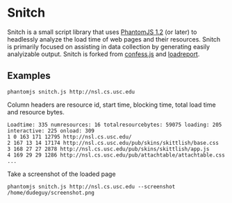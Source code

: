 # Snitch

Snitch is a small script library that uses [PhantomJS 1.2](http://www.phantomjs.org/) (or later) to headlessly analyze the load time of web pages and their resources. Snitch is primarily focused on assisting in data collection by generating easily analyizable output. Snitch is forked from [confess.js](https://github.com/jamesgpearce/confess) and [loadreport](https://github.com/wesleyhales/loadreport).



## Examples

```
phantomjs snitch.js http://nsl.cs.usc.edu
```

Column headers are resource id, start time, blocking time, total load time and resource bytes.
```
Loadtime: 335 numresources: 16 totalresourcebytes: 59075 loading: 205 interactive: 225 onload: 309
1 0 163 171 12795 http://nsl.cs.usc.edu/
2 167 13 14 17174 http://nsl.cs.usc.edu/pub/skins/skittlish/base.css
3 168 27 27 2878 http://nsl.cs.usc.edu/pub/skins/skittlish/app.js
4 169 29 29 1286 http://nsl.cs.usc.edu/pub/attachtable/attachtable.css
...
```
   
Take a screenshot of the loaded page 
```
phantomjs snitch.js http://nsl.cs.usc.edu --screenshot /home/dudeguy/screenshot.png
```
